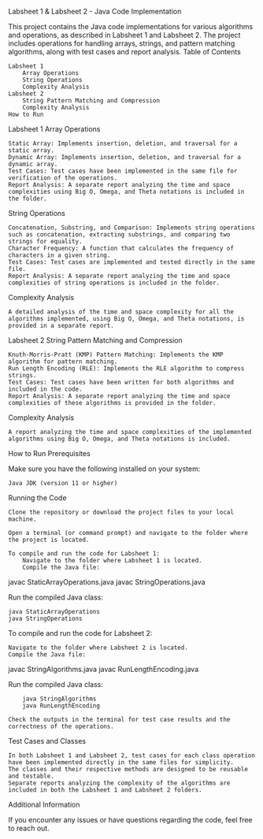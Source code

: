 Labsheet 1 & Labsheet 2 - Java Code Implementation

This project contains the Java code implementations for various algorithms and operations, as described in Labsheet 1 and Labsheet 2. The project includes operations for handling arrays, strings, and pattern matching algorithms, along with test cases and report analysis.
Table of Contents

    Labsheet 1
        Array Operations
        String Operations
        Complexity Analysis
    Labsheet 2
        String Pattern Matching and Compression
        Complexity Analysis
    How to Run

Labsheet 1
Array Operations

    Static Array: Implements insertion, deletion, and traversal for a static array.
    Dynamic Array: Implements insertion, deletion, and traversal for a dynamic array.
    Test Cases: Test cases have been implemented in the same file for verification of the operations.
    Report Analysis: A separate report analyzing the time and space complexities using Big O, Omega, and Theta notations is included in the folder.

String Operations

    Concatenation, Substring, and Comparison: Implements string operations such as concatenation, extracting substrings, and comparing two strings for equality.
    Character Frequency: A function that calculates the frequency of characters in a given string.
    Test Cases: Test cases are implemented and tested directly in the same file.
    Report Analysis: A separate report analyzing the time and space complexities of string operations is included in the folder.

Complexity Analysis

    A detailed analysis of the time and space complexity for all the algorithms implemented, using Big O, Omega, and Theta notations, is provided in a separate report.

Labsheet 2
String Pattern Matching and Compression

    Knuth-Morris-Pratt (KMP) Pattern Matching: Implements the KMP algorithm for pattern matching.
    Run Length Encoding (RLE): Implements the RLE algorithm to compress strings.
    Test Cases: Test cases have been written for both algorithms and included in the code.
    Report Analysis: A separate report analyzing the time and space complexities of these algorithms is provided in the folder.

Complexity Analysis

    A report analyzing the time and space complexities of the implemented algorithms using Big O, Omega, and Theta notations is included.

How to Run
Prerequisites

Make sure you have the following installed on your system:

    Java JDK (version 11 or higher)

Running the Code

    Clone the repository or download the project files to your local machine.

    Open a terminal (or command prompt) and navigate to the folder where the project is located.

    To compile and run the code for Labsheet 1:
        Navigate to the folder where Labsheet 1 is located.
        Compile the Java file:

javac StaticArrayOperations.java
javac StringOperations.java

Run the compiled Java class:

    java StaticArrayOperations
    java StringOperations

To compile and run the code for Labsheet 2:

    Navigate to the folder where Labsheet 2 is located.
    Compile the Java file:

javac StringAlgorithms.java
javac RunLengthEncoding.java

Run the compiled Java class:

        java StringAlgorithms
        java RunLengthEncoding

    Check the outputs in the terminal for test case results and the correctness of the operations.

Test Cases and Classes

    In both Labsheet 1 and Labsheet 2, test cases for each class operation have been implemented directly in the same files for simplicity.
    The classes and their respective methods are designed to be reusable and testable.
    Separate reports analyzing the complexity of the algorithms are included in both the Labsheet 1 and Labsheet 2 folders.

Additional Information

If you encounter any issues or have questions regarding the code, feel free to reach out.
